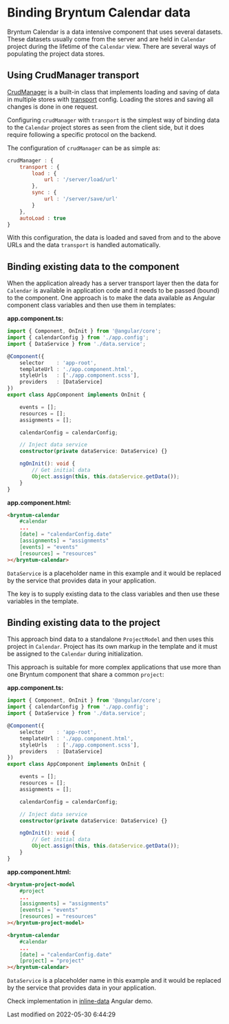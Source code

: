 # Binding Bryntum Calendar data

Bryntum Calendar is a data intensive component that uses several datasets. These datasets usually come from the server
and are held in `Calendar` project during the lifetime of the `Calendar` view. There are several ways of populating the
project data stores.

## Using CrudManager transport

[CrudManager](#Scheduler/data/CrudManager) is a built-in class that implements loading and saving of data in multiple
stores with [transport](#Scheduler/data/CrudManager#config-transport) config. Loading the stores and saving all
changes is done in one request.

Configuring `crudManager` with `transport` is the simplest way of binding data to the `Calendar` project stores as seen 
from the client side, but it does require following a specific protocol on the backend. 

The configuration of `crudManager` can be as simple as:

```javascript
crudManager : {
    transport : {
        load : {
            url : '/server/load/url'
        },
        sync : {
            url : '/server/save/url'
        }
    },
    autoLoad : true
}
```

With this configuration, the data is loaded and saved from and to the above URLs and the data `transport` is handled
automatically.

## Binding existing data to the component

When the application already has a server transport layer then the data for `Calendar` is available in application code
and it needs to be passed (bound) to the component. One approach is to make the data available as Angular component
class variables and then use them in templates:

**app.component.ts:**

```typescript
import { Component, OnInit } from '@angular/core';
import { calendarConfig } from './app.config';
import { DataService } from './data.service';

@Component({
    selector    : 'app-root',
    templateUrl : './app.component.html',
    styleUrls   : ['./app.component.scss'],
    providers   : [DataService]
})
export class AppComponent implements OnInit {

    events = [];
    resources = [];
    assignments = [];

    calendarConfig = calendarConfig;

    // Inject data service
    constructor(private dataService: DataService) {}

    ngOnInit(): void {
        // Get initial data
        Object.assign(this, this.dataService.getData());
    }
}
```

**app.component.html:**

```html
<bryntum-calendar
    #calendar
    ...
    [date] = "calendarConfig.date"
    [assignments] = "assignments"
    [events] = "events"
    [resources] = "resources"
></bryntum-calendar>
```

`DataService` is a placeholder name in this example and it would be replaced by the service that provides data in your
application. 

The key is to supply existing data to the class variables and then use these variables in the template.

## Binding existing data to the project

This approach bind data to a standalone `ProjectModel` and then uses this project in `Calendar`. Project has its own
markup in the template and it must be assigned to the `Calendar` during initialization.

This approach is suitable for more complex applications that use more than one Bryntum component that share a common
`project`:

**app.component.ts:**

```typescript
import { Component, OnInit } from '@angular/core';
import { calendarConfig } from './app.config';
import { DataService } from './data.service';

@Component({
    selector    : 'app-root',
    templateUrl : './app.component.html',
    styleUrls   : ['./app.component.scss'],
    providers   : [DataService]
})
export class AppComponent implements OnInit {

    events = [];
    resources = [];
    assignments = [];

    calendarConfig = calendarConfig;

    // Inject data service
    constructor(private dataService: DataService) {}

    ngOnInit(): void {
        // Get initial data
        Object.assign(this, this.dataService.getData());
    }
}
```

**app.component.html:**

```html
<bryntum-project-model
    #project
    ...
    [assignments] = "assignments"
    [events] = "events"
    [resources] = "resources"
></bryntum-project-model>

<bryntum-calendar
    #calendar
    ...
    [date] = "calendarConfig.date"
    [project] = "project"
></bryntum-calendar>
```

`DataService` is a placeholder name in this example and it would be replaced by the service that provides data in your
application.

Check implementation in [inline-data](../examples/frameworks/angular/inline-data/) Angular demo.



<p class="last-modified">Last modified on 2022-05-30 6:44:29</p>